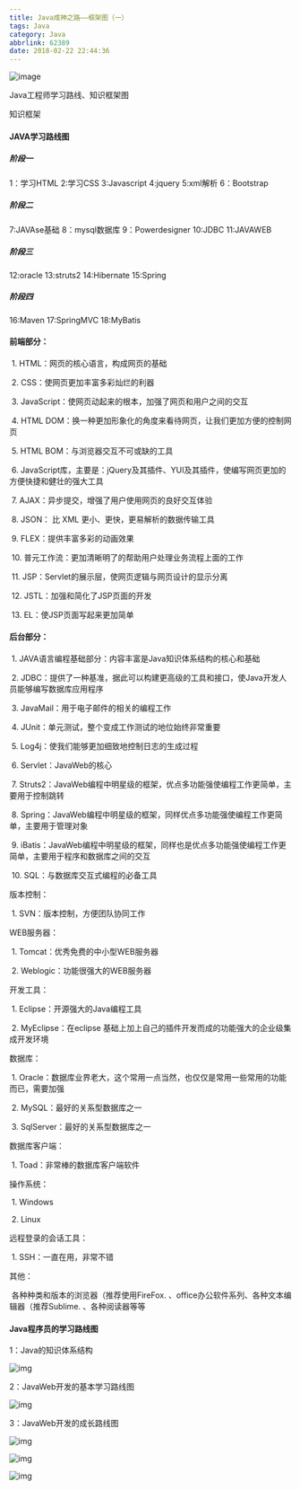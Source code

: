 ```yaml
---
title: Java成神之路——框架图（一）
tags: Java
category: Java
abbrlink: 62389
date: 2018-02-22 22:44:36
---
```

![image](http://ovi3ob9p4.bkt.clouddn.com/TIETU/CT0125.jpg)

Java工程师学习路线、知识框架图
<!--more-->
知识框架
#### JAVA学习路线图
##### 阶段一
1：学习HTML     2:学习CSS    3:Javascript    4:jquery    5:xml解析   6：Bootstrap     
##### 阶段二
7:JAVAse基础      8：mysql数据库     9：Powerdesigner   10:JDBC    11:JAVAWEB       
##### 阶段三
12:oracle         13:struts2         14:Hibernate       15:Spring
##### 阶段四
16:Maven         17:SpringMVC      18:MyBatis

#### 前端部分：

​       1.  HTML：网页的核心语言，构成网页的基础

​       2.  CSS：使网页更加丰富多彩灿烂的利器

​       3.  JavaScript：使网页动起来的根本，加强了网页和用户之间的交互

​       4.  HTML DOM：换一种更加形象化的角度来看待网页，让我们更加方便的控制网页

​       5.  HTML BOM：与浏览器交互不可或缺的工具

​       6.  JavaScript库，主要是：jQuery及其插件、YUI及其插件，使编写网页更加的方便快捷和健壮的强大工具

​       7.  AJAX：异步提交，增强了用户使用网页的良好交互体验

​       8.  JSON： 比 XML 更小、更快，更易解析的数据传输工具

​       9.  FLEX：提供丰富多彩的动画效果

​       10.  普元工作流：更加清晰明了的帮助用户处理业务流程上面的工作

​       11.  JSP：Servlet的展示层，使网页逻辑与网页设计的显示分离

​       12.  JSTL：加强和简化了JSP页面的开发

​       13.  EL：使JSP页面写起来更加简单

#### 后台部分：

​       1.  JAVA语言编程基础部分：内容丰富是Java知识体系结构的核心和基础

​       2.  JDBC：提供了一种基准，据此可以构建更高级的工具和接口，使Java开发人员能够编写数据库应用程序

​       3.  JavaMail：用于电子邮件的相关的编程工作

​       4.  JUnit：单元测试，整个变成工作测试的地位始终非常重要

​       5.  Log4j：使我们能够更加细致地控制日志的生成过程

​       6.  Servlet：JavaWeb的核心

​       7.  Struts2：JavaWeb编程中明星级的框架，优点多功能强使编程工作更简单，主要用于控制跳转

​       8.  Spring：JavaWeb编程中明星级的框架，同样优点多功能强使编程工作更简单，主要用于管理对象

​       9.  iBatis：JavaWeb编程中明星级的框架，同样也是优点多功能强使编程工作更简单，主要用于程序和数据库之间的交互

​       10.  SQL：与数据库交互式编程的必备工具

版本控制：

​      1.  SVN：版本控制，方便团队协同工作

WEB服务器：

​      1.  Tomcat：优秀免费的中小型WEB服务器

​      2.  Weblogic：功能很强大的WEB服务器

开发工具：

​      1.  Eclipse：开源强大的Java编程工具

​      2.  MyEclipse：在eclipse 基础上加上自己的插件开发而成的功能强大的企业级集成开发环境

数据库：

​     1.  Oracle：数据库业界老大，这个常用一点当然，也仅仅是常用一些常用的功能而已，需要加强

​     2.  MySQL：最好的关系型数据库之一

​     3.  SqlServer：最好的关系型数据库之一

数据库客户端：

​     1.  Toad：非常棒的数据库客户端软件

操作系统：

​     1.  Windows

​     2.  Linux

远程登录的会话工具：

​    1.  SSH：一直在用，非常不错

其他：

​      各种种类和版本的浏览器（推荐使用FireFox.  、office办公软件系列、各种文本编辑器（推荐Sublime.  、各种阅读器等等

#### Java程序员的学习路线图

1：Java的知识体系结构

 ![img](http://ovi3ob9p4.bkt.clouddn.com/Java/javaxuexi001.png)


2：JavaWeb开发的基本学习路线图

![img](http://ovi3ob9p4.bkt.clouddn.com/Java/javaxuexi002.jpg)

3：JavaWeb开发的成长路线图

 ![img](http://ovi3ob9p4.bkt.clouddn.com/Java/javaxuexi003.jpg)

 ![img](http://ovi3ob9p4.bkt.clouddn.com/Java/javaxuexi004.png)

![img](http://ovi3ob9p4.bkt.clouddn.com/Java/javaxuexi005.png)
